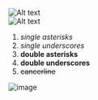 ![Alt text](https://www.deepedu.ai/storage/env/light_logo.png)
<br>
![Alt text](https://www.deepedu.ai/storage/env/light_logo.png "DEEP:EDU")

1. *single asterisks*
2. _single underscores_
3. **double asterisks**
4. __double underscores__
5. ~~cancerline~~




![image](https://user-images.githubusercontent.com/75352728/182563078-c47bd292-d04a-4975-98ef-d90aed3d4d23.png)
